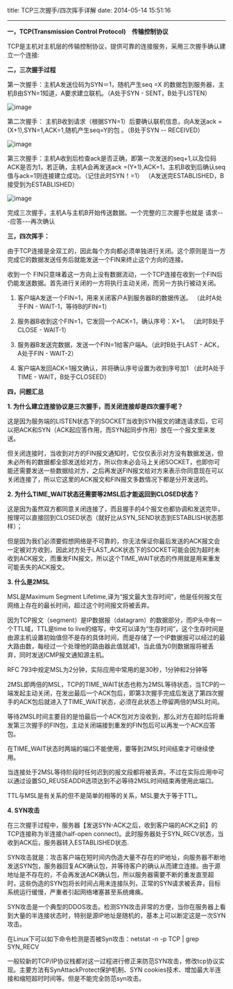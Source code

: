 title: TCP三次握手/四次挥手详解
date: 2014-05-14 15:51:16

---
**一，TCP(Transmission Control Protocol)　传输控制协议**


TCP是主机对主机层的传输控制协议，提供可靠的连接服务，采用三次握手确认建立一个连接:

**二，三次握手过程**

第一次握手：主机A发送位码为SYN＝1，随机产生seq =X 的数据包到服务器，主机B由SYN=1知道，A要求建立联机。（A处于SYN - SENT，B处于LISTEN）

![image](http://waakaakaa.qiniudn.com/021331_vUTD_264328.png)

第二次握手： 主机B收到请求（根据SYN=1）后要确认联机信息，向A发送ack =(X+1),SYN=1,ACK=1,随机产生seq=Y的包 。（B处于SYN -- RECEIVED）

![image](http://waakaakaa.qiniudn.com/021343_N70t_264328.png)

第三次握手：主机A收到后检查ack是否正确，即第一次发送的seq+1,以及位码ACK是否为1，若正确，主机A会再发送ack =(Y+1),ACK=1，主机B收到后确认seq值与ack=1则连接建立成功。（记住此时SYN！=1）  （A发送完ESTABLISHED，B接受到为ESTABLISHED）

![image](http://waakaakaa.qiniudn.com/021354_IPUM_264328.png)

完成三次握手，主机A与主机B开始传送数据。一个完整的三次握手也就是 请求---应答---再次确认

**三，四次挥手：**

由于TCP连接是全双工的，因此每个方向都必须单独进行关闭。这个原则是当一方完成它的数据发送任务后就能发送一个FIN来终止这个方向的连接。

收到一个 FIN只意味着这一方向上没有数据流动，一个TCP连接在收到一个FIN后仍能发送数据。首先进行关闭的一方将执行主动关闭，而另一方执行被动关闭。

1. 客户端A发送一个FIN=1，用来关闭客户A到服务器B的数据传送。  （此时A处于FIN - WAIT-1，等待B的FIN=1）

2. 服务器B收到这个FIN=1，它发回一个ACK=1，确认序号：X+1。   （此时B处于CLOSE - WAIT-1）

3. 服务器B发送完数据，发送一个FIN=1给客户端A。（此时B处于LAST - ACK，A处于FIN - WAIT-2）

4. 客户端A发回ACK=1报文确认，并将确认序号设置为收到序号加1   （此时A处于TIME - WAIT，B处于CLOSEED）

**四，问题汇总**

**1\. 为什么建立连接协议是三次握手，而关闭连接却是四次握手呢？**

这是因为服务端的LISTEN状态下的SOCKET当收到SYN报文的建连请求后，它可以把ACK和SYN（ACK起应答作用，而SYN起同步作用）放在一个报文里来发送。

但关闭连接时，当收到对方的FIN报文通知时，它仅仅表示对方没有数据发送，但未必所有的数据都全部发送给对方，所以你未必会马上关闭SOCKET，也即你可能还需要发送一些数据给对方，之后再发送FIN报文给对方来表示你同意现在可以关闭连接了，所以它这里的ACK报文和FIN报文多数情况下都是分开发送的。

**2\. 为什么TIME_WAIT状态还需要等2MSL后才能返回到CLOSED状态？**

这是因为虽然双方都同意关闭连接了，而且握手的4个报文也都协调和发送完毕，按理可以直接回到CLOSED状态（就好比从SYN_SEND状态到ESTABLISH状态那样）；

但是因为我们必须要假想网络是不可靠的，你无法保证你最后发送的ACK报文会一定被对方收到，因此对方处于LAST_ACK状态下的SOCKET可能会因为超时未收到ACK报文，而重发FIN报文，所以这个TIME_WAIT状态的作用就是用来重发可能丢失的ACK报文。

**3\. 什么是2MSL**

MSL是Maximum Segment Lifetime,译为“报文最大生存时间”，他是任何报文在网络上存在的最长时间，超过这个时间报文将被丢弃。

因为TCP报文（segment）是IP数据报（datagram）的数据部分，而IP头中有一个TTL域，TTL是time to live的缩写，中文可以译为“生存时间”，这个生存时间是由源主机设置初始值但不是存的具体时间，而是存储了一个IP数据报可以经过的最大路由数，每经过一个处理他的路由器此值就减1，当此值为0则数据报将被丢弃，同时发送ICMP报文通知源主机。

RFC 793中规定MSL为2分钟，实际应用中常用的是30秒，1分钟和2分钟等

2MSL即两倍的MSL，TCP的TIME_WAIT状态也称为2MSL等待状态，当TCP的一端发起主动关闭，在发出最后一个ACK包后，即第3次握手完成后发送了第四次握手的ACK包后就进入了TIME_WAIT状态，必须在此状态上停留两倍的MSL时间。

等待2MSL时间主要目的是怕最后一个ACK包对方没收到，那么对方在超时后将重发第三次握手的FIN包，主动关闭端接到重发的FIN包后可以再发一个ACK应答包。

在TIME_WAIT状态时两端的端口不能使用，要等到2MSL时间结束才可继续使用。

当连接处于2MSL等待阶段时任何迟到的报文段都将被丢弃。不过在实际应用中可以通过设置SO_REUSEADDR选项达到不必等待2MSL时间结束再使用此端口。

TTL与MSL是有关系的但不是简单的相等的关系，MSL要大于等于TTL。

**4\. SYN攻击**

在三次握手过程中，服务器【发送SYN-ACK之后，收到客户端的ACK之前】的TCP连接称为半连接(half-open connect)。此时服务器处于SYN_RECV状态，当收到ACK后，服务器转入ESTABLISHED状态.

SYN攻击就是：攻击客户端在短时间内伪造大量不存在的IP地址，向服务器不断地发送SYN包，服务器回复ACK确认包，并等待客户的确认从而建立连接。由于源地址是不存在的，不会再发送ACK确认包，所以服务器需要不断的重发直至超时，这些伪造的SYN包将长时间占用未连接队列，正常的SYN请求被丢弃，目标系统运行缓慢，严重者引起网络堵塞甚至系统瘫痪。

SYN攻击是一个典型的DDOS攻击。检测SYN攻击非常的方便，当你在服务器上看到大量的半连接状态时，特别是源IP地址是随机的，基本上可以断定这是一次SYN攻击。

在Linux下可以如下命令检测是否被Syn攻击：netstat  -n  -p  TCP | grep SYN_RECV

一般较新的TCP/IP协议栈都对这一过程进行修正来防范SYN攻击，修改tcp协议实现。主要方法有SynAttackProtect保护机制、SYN cookies技术、增加最大半连接和缩短超时时间等。但是不能完全防范syn攻击。